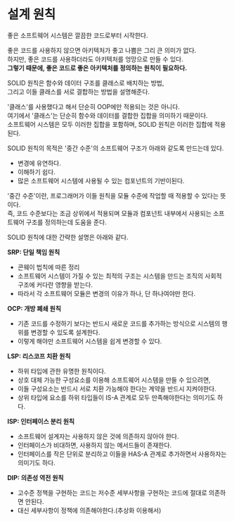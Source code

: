# 설계 원칙 

좋은 소프트웨어 시스템은 깔끔한 코드로부터 시작한다.    
 
좋은 코드를 사용하지 않으면 아키텍처가 좋고 나쁨은 그리 큰 의미가 없다.         
하지만, 좋은 코드를 사용하더라도 아키텍처를 엉망으로 만들 수 있다.       
**그렇기 때문에, 좋은 코드로 좋은 아키텍처를 정의하는 원칙이 필요하다.**     

SOLID 원칙은 함수와 데이터 구조를 클래스로 배치하는 방법,    
그리고 이들 클래스를 서로 결합하는 방법을 설명해준다.     
  
'클래스'를 사용했다고 해서 단순히 OOP에만 적용되는 것은 아니다.    
여기에서 '클래스'는 단순히 함수와 데이터를 결합한 집합을 의미하기 때문이다.     
소프트웨어 시스템은 모두 이러한 집합을 포함하며, SOLID 원칙은 이러한 집합에 적용된다.  

SOLID 원칙의 목적은 '중간 수준'의 소프트웨어 구조가 아래와 같도록 만드는데 있다.   
  
* 변경에 유연하다.     
* 이해하기 쉽다.    
* 많은 소프트웨어 시스템에 사용될 수 있는 컴포넌트의 기반이된다.  

'중간 수준'이란, 프로그래머가 이들 원칙을 모듈 수준에 작업할 때 적용할 수 있다는 뜻이다.  
즉, 코드 수준보다는 조금 상위에서 적용되며 모듈과 컴포넌트 내부에서 사용되는 소프트웨어 구조를 정의하는데 도움을 준다.  

SOLID 원칙에 대한 간략한 설명은 아래와 같다.     
 
**SRP: 단일 책임 원칙**     
* 콘웨이 법칙에 따른 정리   
* 소프트웨어 시스템이 가질 수 있는 최적의 구조는 시스템을 만드는 조직의 사회적 구조에 커다란 영향을 받는다.    
* 따라서 각 소프트웨어 모듈은 변경의 이유가 하나, 단 하나여야만 한다.    

**OCP: 개방 폐쇄 원칙**   
* 기존 코드를 수정하기 보다는 반드시 새로운 코드를 추가하는 방식으로 시스템의 행위를 변경할 수 있도록 설계한다.   
* 이렇게 해야만 소프트웨어 시스템을 쉽게 변경할 수 있다.   

**LSP: 리스코프 치환 원칙**   
* 하위 타입에 관한 유명한 원칙이다.   
* 상호 대체 가능한 구성요소를 이용해 소프트웨어 시스템을 만들 수 있으려면,     
* 이들 구성요소는 반드시 서로 치환 가능해야 한다는 계약을 반드시 지켜야한다.   
* 상위 타입에 요소를 하위 타입들이 IS-A 관계로 모두 만족해야한다는 의미기도 하다.  

**ISP: 인터페이스 분리 원칙**  
* 소프트웨어 설계자는 사용하지 않은 것에 의존하지 않아야 한다.     
* 인터페이스가 비대하면, 사용하지 않는 메서드들이 존재한다.       
* 인터페이스를 작은 단위로 분리하고 이들을 HAS-A 관계로 추가하면서 사용하자는 의미기도 하다.    

**DIP: 의존성 역전 원칙**   
* 고수준 정책을 구현하는 코드는 저수준 세부사항을 구현하는 코드에 절대로 의존하면 안된다.   
* 대신 세부사항이 정책에 의존해야한다.(추상화 이용해서)  








